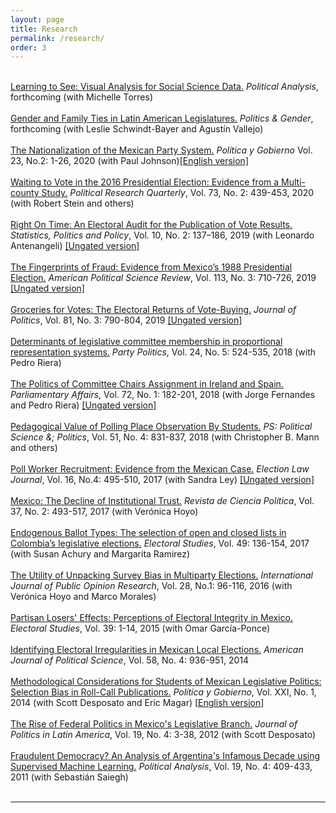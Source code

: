 ```yaml
---
layout: page
title: Research
permalink: /research/
order: 3
---
```

<br>
<a href="/Papers/LearningToSee_Main.pdf">Learning to See: Visual Analysis for Social Science Data.</a> <i>Political Analysis</i>,
forthcoming (with Michelle Torres)<br>
<br>
<a href="/Papers/PAG_final_version.pdf">Gender and Family Ties in Latin American Legislatures.</a> <i>Politics & Gender</i>,
forthcoming (with Leslie Schwindt-Bayer and Agustín Vallejo)<br>
<br>
<a href="http://www.politicaygobierno.cide.edu/index.php/pyg/article/view/1276/1029">The Nationalization of the Mexican Party System.</a> <i>Política y Gobierno</i> Vol. 23, No.2: 1-26, 2020 (with Paul Johnson)<a
href="http://www.politicaygobierno.cide.edu/index.php/pyg/article/view/1276/1038">[English
version]</a><br>
<br>
<a href="https://doi.org/10.1177/1065912919832374">Waiting to Vote in the 2016 Presidential Election: Evidence from a
Multi-county Study.</a> <i>Political Research Quarterly</i>, Vol. 73, No. 2: 439-453, 2020 (with Robert
Stein and others)<br>
<br>
<a href="https://doi.org/10.1515/spp-2019-0001">Right On Time: An Electoral Audit for the Publication of Vote Results.</a> <i>Statistics, Politics and Policy</i>,
Vol. 10, No. 2: 137–186, 2019 (with Leonardo Antenangeli) <a
href="/Papers/TimeAudits_RevJuly2019.pdf">[Ungated
version]</a><br>
<br>
<a href="https://doi.org/10.1017/S0003055419000285">The Fingerprints of Fraud: Evidence from Mexico’s 1988 Presidential
Election.</a> <i>American Political Science Review</i>,
Vol. 113, No. 3: 710-726, 2019 <a
href="/Papers/APSR-1988.pdf">[Ungated
version]</a><br>
<br>
<a href="https://doi.org/10.1086/702945">Groceries
for Votes: The Electoral Returns of Vote-Buying.</a> <i>Journal of Politics</i>,
Vol. 81, No. 3: 790-804, 2019 <a
href="/Papers/JoP - VoteBuying.pdf">[Ungated
version]</a><br>
<br>
<a href="/Papers/PP - Europe.pdf">Determinants
of legislative committee membership in proportional representation systems.</a>
<i>Party Politics</i>, Vol. 24, No. 5: 524-535, 2018 (with Pedro Riera)
<br>
<br>
<a
href="https://doi.org/10.1093/pa/gsy009">The
Politics of Committee Chairs Assignment in Ireland and Spain.</a> <i>Parliamentary
Affairs</i>, Vol. 72, No. 1: 182-201, 2018 (with Jorge Fernandes and Pedro Riera) <a
href="/Papers/PAff - Ireland&Spain.pdf">[Ungated
version]</a><br>
<br>
<a
href="https://doi.org/10.1017/S1049096518000550">Pedagogical
Value of Polling Place Observation By Students.</a> <i>PS: Political Science
&; Politics</i>, Vol. 51, No. 4: 831-837, 2018 (with Christopher B. Mann and
others) <br>
<br>
<a href="https://doi.org/10.1089/elj.2016.0385">Poll
Worker Recruitment: Evidence from the Mexican Case.</a> <i>Election Law Journal</i>,
Vol. 16, No.4: 495-510, 2017 (with Sandra Ley) <a
href="/Papers/JEL- PollWorkers.pdf">[Ungated
version]</a><br>
<br>
<a href="http://dx.doi.org/10.4067/s0718-090x2017000200493">Mexico: The
Decline of Institutional Trust.</a> <i>Revista de Ciencia Política</i>,
Vol. 37, No. 2: 493-517, 2017 (with Verónica Hoyo)<br>
<br>
<a href="/Papers/ES-Colombia.pdf">Endogenous
Ballot Types: The selection of open and closed lists in Colombia’s legislative
elections.</a> <i>Electoral Studies</i>, Vol. 49: 136-154, 2017 (with Susan Achury and Margarita Ramirez)<br>
<br>
<a href="/Papers/IJPOR-Pollsters.pdf">The Utility of
Unpacking Survey Bias in Multiparty Elections.</a> <i>International Journal of
Public Opinion Research</i>, Vol. 28, No.1: 96-116, 2016 (with Verónica Hoyo and Marco Morales) <br>
<br>
<a href="/Papers/ES-Losers.pdf">Partisan
Losers' Effects: Perceptions of Electoral Integrity in Mexico.</a> <i>Electoral
Studies</i>, Vol. 39: 1-14, 2015 (with Omar García-Ponce) <br>
<br>
<a href="/Papers/AJPS-Subnational.pdf">Identifying
Electoral Irregularities in Mexican Local Elections.</a> <i>American Journal of
Political Science</i>, Vol. 58, No. 4: 936-951, 2014 <br>
<br>
<a href="/Papers/PyG-Bias.pdf">Methodological
Considerations for Students of Mexican Legislative Politics: Selection Bias in Roll-Call
Publications.</a> <i>Política y Gobierno</i>, Vol. XXI, No. 1, 2014 (with Scott Desposato and Eric Magar) [<a
href="/Papers/PyGenglish.pdf">English
version</a>]<br>
<br>
<a href="/Papers/JPLA-FEDMEX.pdf">The Rise of
Federal Politics in Mexico's Legislative Branch.</a> <i>Journal of Politics in
Latin America</i>, Vol. 19, No. 4: 3-38, 2012 (with Scott Desposato)<br>
<br>
<a href="/Papers/PA-Argentina.pdf">Fraudulent
Democracy? An Analysis of Argentina's Infamous Decade using Supervised Machine
Learning.</a> <i>Political Analysis</i>, Vol. 19, No. 4: 409-433, 2011 (with
Sebastián Saiegh) <br>
<br>
<hr>
<br>

